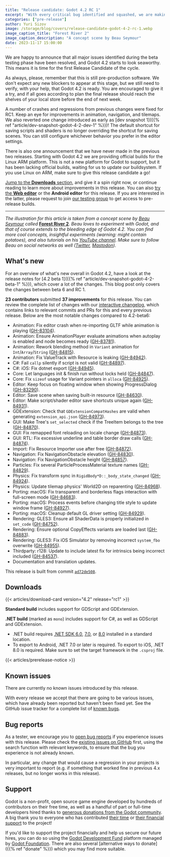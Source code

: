 ```yaml
---
title: "Release candidate: Godot 4.2 RC 1"
excerpt: "With every critical bug identified and squashed, we are making our last turn and preparing to sprint to the finish line with Godot 4.2!"
categories: ["pre-release"]
author: Yuri Sizov
image: /storage/blog/covers/release-candidate-godot-4-2-rc-1.webp
image_caption_title: "Forest River 2"
image_caption_description: "A concept scene by Beau Seymour"
date: 2023-11-17 15:00:00
---
```


We are happy to announce that all major issues identified during the beta testing phase have been resolved, and Godot 4.2 starts to look seaworthy. This means it is time for the first Release Candidate of the cycle.

As always, please, remember that this is still pre-production software. We don't expect any new blockers to appear at this stage, but we still need to verify, with your help, that Godot 4.2 is ready. You are encouraged to give it a try, and if all goes according to plan the final release should reach the shelves of your local store before the end of next week.

A number of crashes and regressions from previous changes were fixed for RC1. Keep an eye for improvements in animation, navigation, and tilemaps. We also reverted one change introduced as early as [dev snapshot 1]({{% ref "article/dev-snapshot-godot-4-2-dev-1" %}})! The default shortcut for saving scripts and shaders is no longer overriding the shortcut for saving scenes. You can still configure whichever behavior you prefer in the editor settings.

There is also one announcement that we have never made in the previous two releases. Starting with Godot 4.2 we are providing official builds for the Linux ARM platform. This is not a new platform for Godot to support, but it has been lacking official builds, waiting for us to update our buildsystem. If you use Linux on ARM, make sure to give this release candidate a go!

[Jump to the **Downloads** section](#downloads), and give it a spin right now, or continue reading to learn more about improvements in this release. You can also [try the **Web editor**](https://editor.godotengine.org/releases/4.2.rc1/) or the **Android editor** for this release. If you are interested in the latter, please request to join [our testing group](https://groups.google.com/g/godot-testers) to get access to pre-release builds.

-----

*The illustration for this article is taken from a concept scene by [Beau Seymour](https://www.youtube.com/@BeauSeymour) called* [**Forest River 2**](https://www.youtube.com/watch?v=r5QWM04ggRU). *Beau loves to experiment with Godot, and that of course extends to the bleeding edge of Godot 4.2. You can find more cool concepts, insightful experiments (warning: might contain potatoes), and also tutorials on his [YouTube channel](https://www.youtube.com/@BeauSeymour). Make sure to follow Beau on social networks as well ([Twitter](https://twitter.com/Bimbam_tm), [Mastodon](https://mastodon.gamedev.place/@Bimbam_tm)).*

## What's new

For an overview of what's new overall in Godot 4.2, have a look at the release notes for [4.2 beta 1]({{% ref "article/dev-snapshot-godot-4-2-beta-1" %}}), which cover a lot of the changes. This blog post only covers the changes between beta 6 and RC 1.

**23 contributors** submitted **37 improvements** for this release. You can review the complete list of changes with our [interactive changelog](https://godotengine.github.io/godot-interactive-changelog/#4.2-rc1), which contains links to relevant commits and PRs for this and every previous release. Below are the most notable changes compared to 4.2-beta6:

- Animation: Fix editor crash when re-importing GLTF while animation is playing ([GH-83104](https://github.com/godotengine/godot/pull/83104)).
- Animation: Ensure AnimationPlayer evaluate animations when autoplay is enabled and node becomes ready ([GH-83781](https://github.com/godotengine/godot/pull/83781)).
- Animation: Rework blending method in `Variant` animation for `Int`/`Array`/`String` ([GH-84815](https://github.com/godotengine/godot/pull/84815)).
- Animation: Fix ValueTrack with Resource is leaking ([GH-84942](https://github.com/godotengine/godot/pull/84942)).
- C#: Fail `callp` silently if script is not valid ([GH-84897](https://github.com/godotengine/godot/pull/84897)).
- C#: iOS: Fix dotnet export ([GH-84945](https://github.com/godotengine/godot/pull/84945)).
- Core: Let languages init & finish run without locks held ([GH-84847](https://github.com/godotengine/godot/pull/84847)).
- Core: Fix `sizeof` usage for Variant pointers in `alloca` ([GH-84925](https://github.com/godotengine/godot/pull/84925)).
- Editor: Keep focus on floating window when showing ProgressDialog ([GH-83290](https://github.com/godotengine/godot/pull/83290)).
- Editor: Save scene when saving built-in resource ([GH-84630](https://github.com/godotengine/godot/pull/84630)).
- Editor: Make script/shader editor save shortcuts unique again ([GH-84931](https://github.com/godotengine/godot/pull/84931)).
- GDExtension: Check that `GDExtensionCompatHashes` are valid when generating `extension_api.json` ([GH-84973](https://github.com/godotengine/godot/pull/84973)).
- GUI: Make Tree's `set_selected` check if the TreeItem belongs to the tree ([GH-84870](https://github.com/godotengine/godot/pull/84870)).
- GUI: Fix remapped font reloading on locale change ([GH-84873](https://github.com/godotengine/godot/pull/84873)).
- GUI: RTL: Fix excessive underline and table border draw calls ([GH-84874](https://github.com/godotengine/godot/pull/84874)).
- Import: Fix Resource Importer use after free ([GH-84872](https://github.com/godotengine/godot/pull/84872)).
- Navigation: Fix NavigationObstacle elevation ([GH-84830](https://github.com/godotengine/godot/pull/84830)).
- Navigation: Fix NavigationObstacle height ([GH-84857](https://github.com/godotengine/godot/pull/84857)).
- Particles: Fix several ParticleProcessMaterial texture names ([GH-84829](https://github.com/godotengine/godot/pull/84829)).
- Physics: Fix transform sync in `RigidBody*D::_body_state_changed` ([GH-84924](https://github.com/godotengine/godot/pull/84924)).
- Physics: Update tilemap physics' World2D on reparenting ([GH-84968](https://github.com/godotengine/godot/pull/84968)).
- Porting: macOS: Fix transparent and borderless flags interaction with full-screen mode ([GH-84683](https://github.com/godotengine/godot/pull/84683)).
- Porting: macOS: Process events before changing title style to update window frame ([GH-84927](https://github.com/godotengine/godot/pull/84927)).
- Porting: macOS: Cleanup default GL driver setting ([GH-84929](https://github.com/godotengine/godot/pull/84929)).
- Rendering: GLES3: Ensure all ShaderData is properly initialized in `set_code` ([GH-84752](https://github.com/godotengine/godot/pull/84752)).
- Rendering: Ensure optional CopyEffects variants are loaded last ([GH-84883](https://github.com/godotengine/godot/pull/84883)).
- Rendering: GLES3: Fix iOS Simulator by removing incorrect `system_fbo` overwrite ([GH-84955](https://github.com/godotengine/godot/pull/84955)).
- Thirdparty: r128: Update to include latest fix for intrinsics being incorrect included ([GH-84537](https://github.com/godotengine/godot/pull/84537)).
- Documentation and translation updates.

This release is built from commit [`ad72de508`](https://github.com/godotengine/godot/commit/ad72de508363ca8d10c6b148be44a02cdf12be13).

## Downloads

{{< articles/download-card version="4.2" release="rc1" >}}

**Standard build** includes support for GDScript and GDExtension.

**.NET build** (marked as `mono`) includes support for C#, as well as GDScript and GDExtension.
- .NET build requires [.NET SDK 6.0](https://dotnet.microsoft.com/en-us/download/dotnet/6.0), [7.0](https://dotnet.microsoft.com/en-us/download/dotnet/7.0), or [8.0](https://dotnet.microsoft.com/en-us/download/dotnet/8.0) installed in a standard location.
- To export to Android, .NET 7.0 or later is required. To export to iOS, .NET 8.0 is required. Make sure to set the target framework in the `.csproj` file.

{{< articles/prerelease-notice >}}

## Known issues

There are currently no known issues introduced by this release.

With every release we accept that there are going to be various issues, which have already been reported but haven't been fixed yet. See the GitHub issue tracker for a complete list of [known bugs](https://github.com/godotengine/godot/issues?q=is%3Aissue+is%3Aopen+label%3Abug+).

## Bug reports

As a tester, we encourage you to [open bug reports](https://github.com/godotengine/godot/issues) if you experience issues with this release. Please check the [existing issues on GitHub](https://github.com/godotengine/godot/issues) first, using the search function with relevant keywords, to ensure that the bug you experience is not already known.

In particular, any change that would cause a regression in your projects is very important to report (e.g. if something that worked fine in previous 4.x releases, but no longer works in this release).

## Support

Godot is a non-profit, open source game engine developed by hundreds of contributors on their free time, as well as a handful of part or full-time developers hired thanks to [generous donations from the Godot community](https://fund.godotengine.org/). A big thank you to everyone who has contributed [their time](https://github.com/godotengine/godot/blob/master/AUTHORS.md) or [their financial support](https://github.com/godotengine/godot/blob/master/DONORS.md) to the project!

If you'd like to support the project financially and help us secure our future hires, you can do so using the [Godot Development Fund](https://fund.godotengine.org/) platform managed by [Godot Foundation](https://godot.foundation/). There are also several [alternative ways to donate]({{% ref "donate" %}}) which you may find more suitable.
